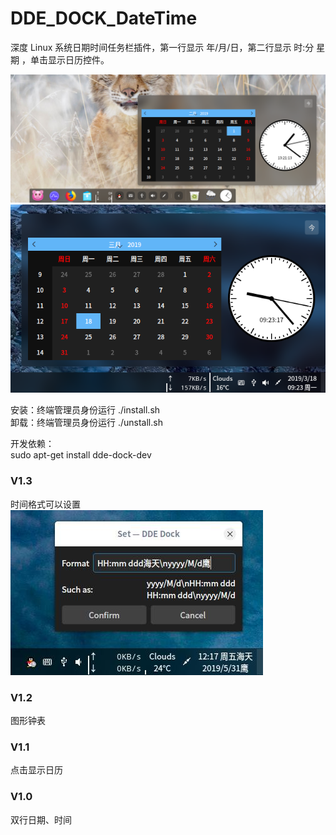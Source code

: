 # DDE_DOCK_DateTime
深度 Linux 系统日期时间任务栏插件，第一行显示 年/月/日，第二行显示 时:分 星期 ，单击显示日历控件。  

![alt](preview.png)  
![alt](efficient.png)  

安装：终端管理员身份运行 ./install.sh  
卸载：终端管理员身份运行 ./unstall.sh


开发依赖：  
sudo apt-get install dde-dock-dev

### V1.3
时间格式可以设置  
![alt](format.jpg)  

### V1.2
图形钟表

### V1.1
点击显示日历

### V1.0
双行日期、时间